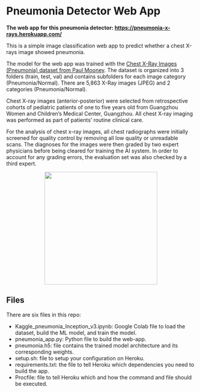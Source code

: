 # Pneumonia Detector Web App

**The web app for this pneumonia detector: https://pneumonia-x-rays.herokuapp.com/**

This is a simple image classification web app to predict whether a chest X-rays image showed pneumonia.

The model for the web app was trained with the [Chest X-Ray Images (Pneumonia) dataset from Paul Mooney](https://www.kaggle.com/paultimothymooney/chest-xray-pneumonia). The dataset is organized into 3 folders (train, test, val) and contains subfolders for each image category (Pneumonia/Normal). There are 5,863 X-Ray images (JPEG) and 2 categories (Pneumonia/Normal).

Chest X-ray images (anterior-posterior) were selected from retrospective cohorts of pediatric patients of one to five years old from Guangzhou Women and Children’s Medical Center, Guangzhou. All chest X-ray imaging was performed as part of patients’ routine clinical care.

For the analysis of chest x-ray images, all chest radiographs were initially screened for quality control by removing all low quality or unreadable scans. The diagnoses for the images were then graded by two expert physicians before being cleared for training the AI system. In order to account for any grading errors, the evaluation set was also checked by a third expert.

<p align="center">
  <img width="300" height="300" src=https://github.com/marcellusruben/rock_paper_scissor_web_app/blob/master/IM-0001-0001.jpeg>
</p>

## Files

There are six files in this repo:

- Kaggle_pneumonia_Inception_v3.ipynb: Google Colab file to load the dataset, build the ML model, and train the model.
- pneumonia_app.py: Python file to build the web-app.
- pneumonia.h5: file contains the trained model architecture and its corresponding weights.
- setup.sh: file to setup your configuration on Heroku.
- requirements.txt: the file to tell Heroku which dependencies you need to build the app.
- Procfile: file to tell Heroku which and how the command and file should be executed.
